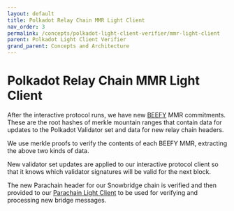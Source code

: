 ```yaml
---
layout: default
title: Polkadot Relay Chain MMR Light Client
nav_order: 3
permalink: /concepts/polkadot-light-client-verifier/mmr-light-client
parent: Polkadot Light Client Verifier
grand_parent: Concepts and Architecture
---
```


# Polkadot Relay Chain MMR Light Client

After the interactive protocol runs, we have new [BEEFY](https://github.com/paritytech/grandpa-bridge-gadget) MMR commitments. These are the root hashes of merkle mountain ranges that contain data for updates to the Polkadot Validator set and data for new relay chain headers.

We use merkle proofs to verify the contents of each BEEFY MMR, extracting the above two kinds of data.

New validator set updates are applied to our interactive protocol client so that it knows which validator signatures will be valid for the next block.

The new Parachain header for our Snowbridge chain is verified and then provided to our [Parachain Light Client](/concepts/polkadot-light-client-verifier/parachain-light-client) to be used for verifying and processing new bridge messages.

<!-- TODO: why do we need to store those headers? It should be cheaper to just store the MMR root and then verify a proof against that. -->